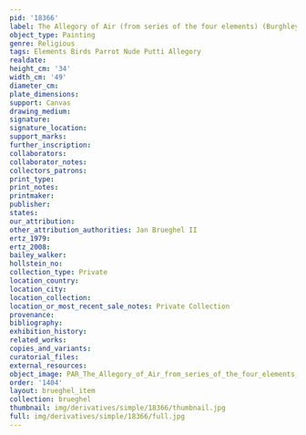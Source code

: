 ```yaml
---
pid: '18366'
label: The Allegory of Air (from series of the four elements) (Burghley House)
object_type: Painting
genre: Religious
tags: Elements Birds Parrot Nude Putti Allegory
realdate: 
height_cm: '34'
width_cm: '49'
diameter_cm: 
plate_dimensions: 
support: Canvas
drawing_medium: 
signature: 
signature_location: 
support_marks: 
further_inscription: 
collaborators: 
collaborator_notes: 
collectors_patrons: 
print_type: 
print_notes: 
printmaker: 
publisher: 
states: 
our_attribution: 
other_attribution_authorities: Jan Brueghel II
ertz_1979: 
ertz_2008: 
bailey_walker: 
hollstein_no: 
collection_type: Private
location_country: 
location_city: 
location_collection: 
location_or_most_recent_sale_notes: Private Collection
provenance: 
bibliography: 
exhibition_history: 
related_works: 
copies_and_variants: 
curatorial_files: 
external_resources: 
object_image: PAR_The_Allegory_of_Air_from_series_of_the_four_elements_Burghley_House.jpg
order: '1404'
layout: brueghel_item
collection: brueghel
thumbnail: img/derivatives/simple/18366/thumbnail.jpg
full: img/derivatives/simple/18366/full.jpg
---
```

